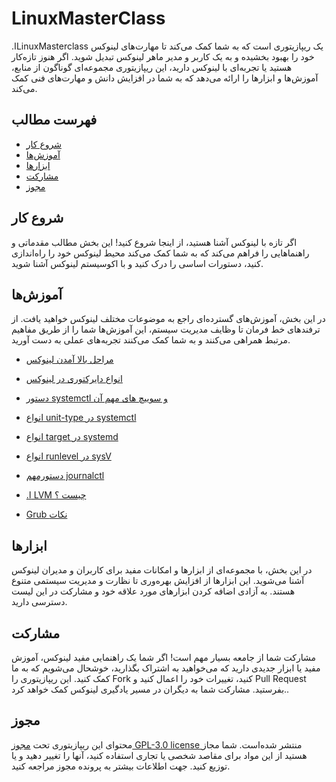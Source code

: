 # LinuxMasterClass

.اLinuxMasterclass یک ریپازیتوری است که به شما کمک می‌کند تا مهارت‌های لینوکس خود را بهبود بخشیده و به یک کاربر و مدیر ماهر لینوکس تبدیل شوید. اگر هنوز تازه‌کار هستید یا تجربه‌ای با لینوکس دارید، این ریپازیتوری مجموعه‌ای گوناگون از منابع، آموزش‌ها و ابزارها را ارائه می‌دهد که به شما در افزایش دانش و مهارت‌های فنی کمک می‌کند.

## فهرست مطالب

- [شروع کار](#شروع-کار)
- [آموزش‌ها](#آموزش‌ها)
- [ابزارها](#ابزارها)
- [مشارکت](#مشارکت)
- [مجوز](#مجوز)

## شروع کار

اگر تازه با لینوکس آشنا هستید، از اینجا شروع کنید! این بخش مطالب مقدماتی و راهنماهایی را فراهم می‌کند که به شما کمک می‌کند محیط لینوکس خود را راه‌اندازی کنید، دستورات اساسی را درک کنید و با اکوسیستم لینوکس آشنا شوید.

## آموزش‌ها

در این بخش، آموزش‌های گسترده‌ای راجع به موضوعات مختلف لینوکس خواهید یافت. از ترفندهای خط فرمان تا وظایف مدیریت سیستم، این آموزش‌ها شما را از طریق مفاهیم مرتبط همراهی می‌کنند و به شما کمک می‌کنند تجربه‌های عملی به دست آورید.

*  [مراحل بالا آمدن لینوکس ](https://github.com/Aminkomeili/LinuxMasterclass/blob/main/Week%201/%D9%86%D8%AD%D9%88%D9%87%20%DB%8C%20%D8%A8%D8%A7%D9%84%D8%A7%20%D8%A7%D9%85%D8%AF%D9%86%20%D9%84%DB%8C%D9%86%D9%88%DA%A9%D8%B3.md)
*  [انواع دایرکتوری در لینوکس](https://github.com/Aminkomeili/LinuxMasterclass/blob/main/Week%201/%D8%A7%D9%86%D9%88%D8%A7%D8%B9%20%D8%AF%D8%A7%DB%8C%D8%B1%DA%A9%D8%AA%D9%88%D8%B1%DB%8C.md)
  
* [دستور systemctl و سوییچ های مهم آن](https://github.com/Aminkomeili/LinuxMasterclass/blob/main/Week%201/systemctl%20%DA%86%DB%8C%D8%B3%D8%AA.md)

* [انواع unit-type در systemctl](https://github.com/Aminkomeili/LinuxMasterclass/blob/main/Week%201/%D8%A7%D9%86%D9%88%D8%A7%D8%B9%20unit-type%20%D8%AF%D8%B1%20systemctl.md)

* [انواع target در systemd](https://github.com/Aminkomeili/LinuxMasterclass/blob/main/Week%201/%D8%A7%D9%86%D9%88%D8%A7%D8%B9%20%20target%20%D8%AF%D8%B1%20systemctl.md)

* [انواع  runlevel در sysV](https://github.com/Aminkomeili/LinuxMasterclass/blob/main/Week%201/%D8%A7%D9%86%D9%88%D8%A7%D8%B9%20runlevel%20%D8%AF%D8%B1%20sysV.md)
  
* [دستورمهم journalctl](https://github.com/Aminkomeili/LinuxMasterclass/blob/main/Week%201/%D8%AF%D8%B3%D8%AA%D9%88%D8%B1%20journalctl%20%DA%86%DB%8C%D8%B3%D8%AA.md)

* [.ا LVM چیست ؟ ](https://github.com/Aminkomeili/LinuxMasterclass/blob/main/Week%201/LVM%20%DA%86%DB%8C%D8%B3%D8%AA.md)
  
* [Grub نکات](https://github.com/Aminkomeili/LinuxMasterclass/blob/main/Week%201/Grub.md)



## ابزارها

در این بخش، با مجموعه‌ای از ابزارها و امکانات مفید برای کاربران و مدیران لینوکس آشنا می‌شوید. این ابزارها از افزایش بهره‌وری تا نظارت و مدیریت سیستمی متنوع هستند. به آزادی اضافه کردن ابزارهای مورد علاقه خود و مشارکت در این لیست دسترسی دارید.

## مشارکت

مشارکت شما از جامعه بسیار مهم است! اگر شما یک راهنمایی مفید لینوکس، آموزش مفید یا ابزار جدیدی دارید که می‌خواهید به اشتراک بگذارید، خوشحال می‌شویم که به ما کمک کنید. این ریپازیتوری را Fork کنید، تغییرات خود را اعمال کنید و Pull Request بفرستید. مشارکت شما به دیگران در مسیر یادگیری لینوکس کمک خواهد کرد..

## مجوز

محتوای این ریپازیتوری تحت [مجوز GPL-3.0 license ](LICENSE) منتشر شده‌است. شما مجاز هستید از این مواد برای مقاصد شخصی یا تجاری استفاده کنید، آنها را تغییر دهید و یا توزیع کنید. جهت اطلاعات بیشتر به پرونده مجوز مراجعه کنید.
